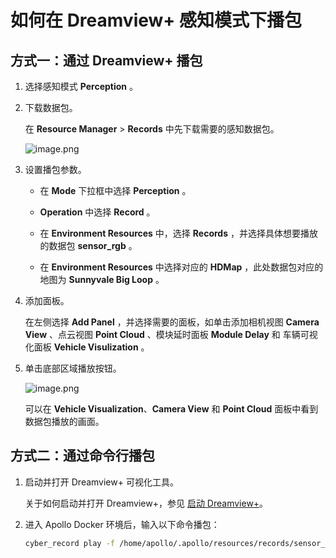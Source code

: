 # 如何在 Dreamview+ 感知模式下播包

<!--
步骤一：安装 Dreamview 插件。参见快速上手 [步骤一：安装 Dreamview 插件](<Apollo_Doc_CN_9_0/安装说明/软件包方式/快速上手/步骤一：安装 Dreamview 插件.md>)。

步骤二：启动 Dreamview。参见快速上手 [步骤二：启动 Dreamview.md](<Apollo_Doc_CN_9_0/安装说明/软件包方式/快速上手/步骤一：启动 Dreamview.md>)。-->

## 方式一：通过 Dreamview+ 播包

1. 选择感知模式 **Perception** 。
2. 下载数据包。

   在 **Resource Manager** > **Records** 中先下载需要的感知数据包。

   ![image.png](https://bce.bdstatic.com/doc/Apollo-Homepage-Document/Apollo_Doc_CN_9_0/image_2eda926.png)

3. 设置播包参数。

   - 在 **Mode** 下拉框中选择 **Perception** 。

   - **Operation** 中选择 **Record** 。

   - 在 **Environment Resources** 中，选择 **Records** ，并选择具体想要播放的数据包 **sensor_rgb** 。
   - 在 **Environment Resources** 中选择对应的 **HDMap** ，此处数据包对应的地图为 **Sunnyvale Big Loop** 。

4. 添加面板。

   在左侧选择 **Add Panel** ，并选择需要的面板，如单击添加相机视图 **Camera View** 、点云视图 **Point Cloud** 、模块延时面板 **Module Delay** 和 车辆可视化面板 **Vehicle Visulization** 。

5. 单击底部区域播放按钮。

   ![image.png](https://bce.bdstatic.com/doc/Apollo-Homepage-Document/Apollo_Doc_CN_9_0/image_80d5943.png)

   可以在 **Vehicle Visualization**、**Camera View** 和 **Point Cloud** 面板中看到数据包播放的画面。

## 方式二：通过命令行播包

1. 启动并打开 Dreamview+ 可视化工具。

   关于如何启动并打开 Dreamview+，参见 [启动 Dreamview+](<Apollo_Doc_CN_9_0/安装说明/软件包方式/快速上手/步骤二：启动 Dreamview+.md>)。

2. 进入 Apollo Docker 环境后，输入以下命令播包：

   ```bash
   cyber_record play -f /home/apollo/.apollo/resources/records/sensor_rgb.record -l
   ```
